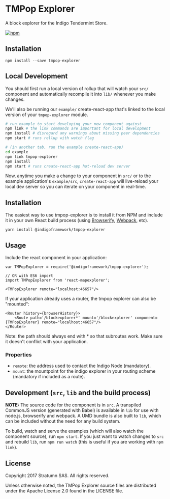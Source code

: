 # TMPop Explorer

A block explorer for the Indigo Tendermint Store.

[![npm](https://img.shields.io/npm/v/@indigoframework/tmpop-explorer.svg)](https://www.npmjs.com/package/@indigoframework/tmpop-explorer)

## Installation

```
npm install --save tmpop-explorer
```


## Local Development

You should first run a local version of rollup that will watch your `src/` component and automatically recompile it into `lib/` whenever you make changes.

We'll also be running our `example/` create-react-app that's linked to the local version of your `tmpop-explorer` module.

```bash
# run example to start developing your new component against
npm link # the link commands are important for local development
npm install # disregard any warnings about missing peer dependencies
npm start # runs rollup with watch flag

# (in another tab, run the example create-react-app)
cd example
npm link tmpop-explorer
npm install
npm start # runs create-react-app hot-reload dev server
```

Now, anytime you make a change to your component in `src/` or to the example application's `example/src`, `create-react-app` will live-reload your local dev server so you can iterate on your component in real-time.


## Installation

The easiest way to use tmpop-explorer is to install it from NPM and include it in your own React build process (using [Browserify](http://browserify.org), [Webpack](http://webpack.github.io/), etc).

```
yarn install @indigoframework/tmpop-explorer
```


## Usage

Include the react component in your application:

```
var TMPopExplorer = require('@indigoframework/tmpop-explorer');

// OR with ES6 import
import TMPopExplorer from 'react-mapexplorer';

<TMPopExplorer remote="localhost:46657"/>
```

If your application already uses a router, the tmpop explorer can also be "mounted":

```
<Router history={browserHistory}>
	<Route path='/blockexplorer*' mount='/blockexplorer' component={TMPopExplorer} remote="localhost:46657"/>
</Router>
```

Note: the path should always end with * so that subroutes work. Make sure it doesn't conflict with your application.

### Properties

* `remote`: the address used to contact the Indigo Node (mandatory).
* `mount`: the mountpoint for the indigo explorer in your routing scheme (mandatory if included as a route).

## Development (`src`, `lib` and the build process)

**NOTE:** The source code for the component is in `src`. A transpiled CommonJS version (generated with Babel) is available in `lib` for use with node.js, browserify and webpack. A UMD bundle is also built to `lib`, which can be included without the need for any build system.

To build, watch and serve the examples (which will also watch the component source), run `npm start`. If you just want to watch changes to `src` and rebuild `lib`, run `npm run watch` (this is useful if you are working with `npm link`).

## License

Copyright 2017 Stratumn SAS. All rights reserved.

Unless otherwise noted, the TMPop Explorer source files are distributed under the Apache License 2.0 found in the LICENSE file.
